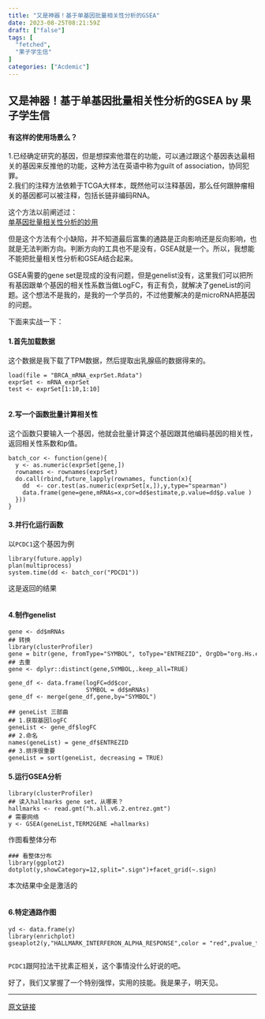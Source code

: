 ```yaml
---
title: "又是神器！基于单基因批量相关性分析的GSEA"
date: 2023-08-25T08:21:59Z
draft: ["false"]
tags: [
  "fetched",
  "果子学生信"
]
categories: ["Acdemic"]
---
```

又是神器！基于单基因批量相关性分析的GSEA by 果子学生信
------
<div><section><h4><span>有这样的使用场景么？</span></h4><p>1.已经确定研究的基因，但是想探索他潜在的功能，可以通过跟这个基因表达最相关的基因来反推他的功能，这种方法在英语中称为guilt of association，协同犯罪。<br>2.我们的注释方法依赖于TCGA大样本，既然他可以注释基因，那么任何跟肿瘤相关的基因都可以被注释，包括长链非编码RNA。</p><p>这个方法以前阐述过：<br><a href="https://mp.weixin.qq.com/s?__biz=MzIyMzA2MTcwMg==&amp;mid=2650733008&amp;idx=1&amp;sn=b66e3fd527f99ddf19dcf6c2501e5be3&amp;chksm=f029aa79c75e236f8951b87e17a51dc6a7dfeb555b983d8dc6d5a8c756b3eacc21829f19dc86&amp;token=1035043907&amp;lang=zh_CN&amp;scene=21#wechat_redirect" data-linktype="2">单基因批量相关性分析的妙用</a></p><p>但是这个方法有个小缺陷，并不知道最后富集的通路是正向影响还是反向影响，也就是无法判断方向。判断方向的工具也不是没有，GSEA就是一个。所以，我想能不能把批量相关性分析和GSEA结合起来。</p><p>GSEA需要的gene set是现成的没有问题，但是genelist没有，这里我们可以把所有基因跟单个基因的相关性系数当做LogFC，有正有负，就解决了geneList的问题。这个想法不是我的，是我的一个学员的，不过他要解决的是microRNA把基因的问题。</p><p>下面来实战一下：</p><h4><span>1.首先加载数据</span></h4><p>这个数据是我下载了TPM数据，然后提取出乳腺癌的数据得来的。</p><pre><code><span>load</span>(<span>file</span> = <span>"BRCA_mRNA_exprSet.Rdata"</span>)<br>exprSet &lt;- mRNA_exprSet<br><span>test</span> &lt;- exprSet[<span>1</span>:<span>10</span>,<span>1</span>:<span>10</span>]<br></code></pre><figure><img data-ratio="0.44857142857142857" data-src="https://mmbiz.qpic.cn/mmbiz_png/NDy5aEnReX0qRVNEtPABSRknGMHlPTvzEo7ATeUYx3SYgQREVAaOFj9ibFfKX3xus62ukRKYhEz1uS14sciaGVNg/640?wx_fmt=png" data-type="png" data-w="700" title="" src="https://mmbiz.qpic.cn/mmbiz_png/NDy5aEnReX0qRVNEtPABSRknGMHlPTvzEo7ATeUYx3SYgQREVAaOFj9ibFfKX3xus62ukRKYhEz1uS14sciaGVNg/640?wx_fmt=png"></figure><h4><span>2.写一个函数批量计算相关性</span></h4><p>这个函数只要输入一个基因，他就会批量计算这个基因跟其他编码基因的相关性，返回相关性系数和p值。</p><pre><code>batch_cor &lt;- <span><span>function</span><span>(gene)</span></span>{<br>  y &lt;- <span>as</span>.numeric(exprSet[gene,])<br>  rownames &lt;- rownames(exprSet)<br>  <span>do</span>.call(rbind,future_lapply(rownames, <span><span>function</span><span>(x)</span></span>{<br>    dd  &lt;- cor.test(<span>as</span>.numeric(exprSet[x,]),y,type=<span>"spearman"</span>)<br>    data.frame(gene=gene,mRNAs=x,cor=dd$estimate,p.value=dd$p.value )<br>  }))<br>}<br></code></pre><h4><span>3.并行化运行函数</span></h4><p>以<code>PCDC1</code>这个基因为例</p><pre><code><span>library</span>(<span>future</span><span>.apply</span>)<br><span>plan</span>(<span>multiprocess</span>)<br><span>system</span><span>.time</span>(<span>dd</span> &lt;<span>-</span> <span>batch_cor</span>("<span>PDCD1</span>"))<br></code></pre><p>这是返回的结果<br></p><figure><img data-ratio="1.1294765840220387" data-src="https://mmbiz.qpic.cn/mmbiz_png/NDy5aEnReX0qRVNEtPABSRknGMHlPTvzV4icOULPcET44ib6Xx3D8etX1zLSRNfyzqdtxOeND6unLa0xoGXbp1fA/640?wx_fmt=png" data-type="png" data-w="363" title="" src="https://mmbiz.qpic.cn/mmbiz_png/NDy5aEnReX0qRVNEtPABSRknGMHlPTvzV4icOULPcET44ib6Xx3D8etX1zLSRNfyzqdtxOeND6unLa0xoGXbp1fA/640?wx_fmt=png"></figure><h4><span>4.制作genelist</span></h4><pre><code>gene &lt;- dd$mRNAs<br><span>## 转换</span><br>library(clusterProfiler)<br>gene = bitr(gene, fromType=<span>"SYMBOL"</span>, toType=<span>"ENTREZID"</span>, OrgDb=<span>"org.Hs.eg.db"</span>)<br><span>## 去重</span><br>gene &lt;- dplyr::distinct(gene,SYMBOL,.keep_all=<span>TRUE</span>)<br><br>gene_df &lt;- data.frame(logFC=dd$cor,<br>                      SYMBOL = dd$mRNAs)<br>gene_df &lt;- merge(gene_df,gene,by=<span>"SYMBOL"</span>)<br><br><span>## geneList 三部曲</span><br><span>## 1.获取基因logFC</span><br>geneList &lt;- gene_df$logFC<br><span>## 2.命名</span><br>names(geneList) = gene_df$ENTREZID<br><span>## 3.排序很重要</span><br>geneList = sort(geneList, decreasing = <span>TRUE</span>)<br></code></pre><h4><span>5.运行GSEA分析</span></h4><pre><code><span>library</span>(clusterProfiler)<br><span>## 读入hallmarks gene set，从哪来？</span><br>hallmarks &lt;- read.gmt(<span>"h.all.v6.2.entrez.gmt"</span>)<br><span># 需要网络</span><br>y &lt;- GSEA(geneList,TERM2GENE =hallmarks)<br></code></pre><p>作图看整体分布</p><pre><code><span>### 看整体分布</span><br>library(ggplot2)<br>dotplot(<span>y</span>,showCategory=<span>12</span>,<span>split</span>=<span>".sign"</span>)+facet_grid(~.sign)<br></code></pre><p>本次结果中全是激活的<br></p><figure><img data-backh="513" data-backw="574" data-before-oversubscription-url="https://mmbiz.qlogo.cn/mmbiz_png/NDy5aEnReX0qRVNEtPABSRknGMHlPTvzr8BQtRkfto19yL9yfkXygwicIF92dIErlzphxjWCna4B8vibk6MMUcFg/0?wx_fmt=png" data-ratio="0.8932038834951457" data-src="https://mmbiz.qpic.cn/mmbiz_png/NDy5aEnReX0qRVNEtPABSRknGMHlPTvzr8BQtRkfto19yL9yfkXygwicIF92dIErlzphxjWCna4B8vibk6MMUcFg/640?wx_fmt=png" data-type="png" data-w="721" title="" src="https://mmbiz.qpic.cn/mmbiz_png/NDy5aEnReX0qRVNEtPABSRknGMHlPTvzr8BQtRkfto19yL9yfkXygwicIF92dIErlzphxjWCna4B8vibk6MMUcFg/640?wx_fmt=png"></figure><h4><span>6.特定通路作图</span></h4><pre><code>yd &lt;- data.frame(y)<br><span>library</span>(enrichplot)<br>gseaplot2(y,<span>"HALLMARK_INTERFERON_ALPHA_RESPONSE"</span>,color = <span>"red"</span>,pvalue_table = <span>T</span>)<br></code></pre><figure><img data-backh="295" data-backw="574" data-before-oversubscription-url="https://mmbiz.qlogo.cn/mmbiz_png/NDy5aEnReX0qRVNEtPABSRknGMHlPTvzicbuqU2Zd3zxpYWT2zptMf77CvVuYMlseSaa3WOVn2uPibL7nibT0ibT0g/0?wx_fmt=png" data-ratio="0.5151237396883593" data-src="https://mmbiz.qpic.cn/mmbiz_png/NDy5aEnReX0qRVNEtPABSRknGMHlPTvzicbuqU2Zd3zxpYWT2zptMf77CvVuYMlseSaa3WOVn2uPibL7nibT0ibT0g/640?wx_fmt=png" data-type="png" data-w="1091" title="" src="https://mmbiz.qpic.cn/mmbiz_png/NDy5aEnReX0qRVNEtPABSRknGMHlPTvzicbuqU2Zd3zxpYWT2zptMf77CvVuYMlseSaa3WOVn2uPibL7nibT0ibT0g/640?wx_fmt=png"></figure><p><code>PCDC1</code>跟阿拉法干扰素正相关，这个事情没什么好说的吧。</p><p>好了，我们又掌握了一个特别强悍，实用的技能。我是果子，明天见。</p></section></div>  
<hr>
<a href="https://mp.weixin.qq.com/s/sZJPW8OWaLNBiXXrs7UYFw",target="_blank" rel="noopener noreferrer">原文链接</a>
